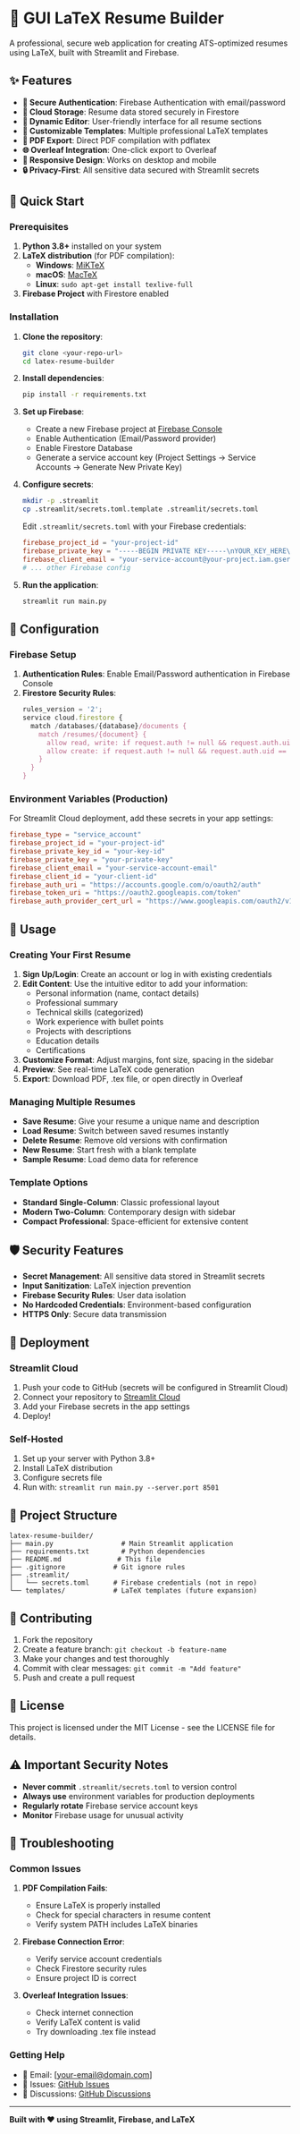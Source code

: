 # 📄 GUI LaTeX Resume Builder

A professional, secure web application for creating ATS-optimized resumes using LaTeX, built with Streamlit and Firebase.

## ✨ Features

- **🔐 Secure Authentication**: Firebase Authentication with email/password
- **💾 Cloud Storage**: Resume data stored securely in Firestore
- **📝 Dynamic Editor**: User-friendly interface for all resume sections
- **🎨 Customizable Templates**: Multiple professional LaTeX templates
- **📄 PDF Export**: Direct PDF compilation with pdflatex
- **🌐 Overleaf Integration**: One-click export to Overleaf
- **📱 Responsive Design**: Works on desktop and mobile
- **🔒 Privacy-First**: All sensitive data secured with Streamlit secrets

## 🚀 Quick Start

### Prerequisites

1. **Python 3.8+** installed on your system
2. **LaTeX distribution** (for PDF compilation):
   - **Windows**: [MiKTeX](https://miktex.org/download)
   - **macOS**: [MacTeX](https://www.tug.org/mactex/)
   - **Linux**: `sudo apt-get install texlive-full`
3. **Firebase Project** with Firestore enabled

### Installation

1. **Clone the repository**:
   ```bash
   git clone <your-repo-url>
   cd latex-resume-builder
   ```

2. **Install dependencies**:
   ```bash
   pip install -r requirements.txt
   ```

3. **Set up Firebase**:
   - Create a new Firebase project at [Firebase Console](https://console.firebase.google.com)
   - Enable Authentication (Email/Password provider)
   - Enable Firestore Database
   - Generate a service account key (Project Settings → Service Accounts → Generate New Private Key)

4. **Configure secrets**:
   ```bash
   mkdir -p .streamlit
   cp .streamlit/secrets.toml.template .streamlit/secrets.toml
   ```
   
   Edit `.streamlit/secrets.toml` with your Firebase credentials:
   ```toml
   firebase_project_id = "your-project-id"
   firebase_private_key = "-----BEGIN PRIVATE KEY-----\nYOUR_KEY_HERE\n-----END PRIVATE KEY-----"
   firebase_client_email = "your-service-account@your-project.iam.gserviceaccount.com"
   # ... other Firebase config
   ```

5. **Run the application**:
   ```bash
   streamlit run main.py
   ```

## 🔧 Configuration

### Firebase Setup

1. **Authentication Rules**: Enable Email/Password authentication in Firebase Console
2. **Firestore Security Rules**:
   ```javascript
   rules_version = '2';
   service cloud.firestore {
     match /databases/{database}/documents {
       match /resumes/{document} {
         allow read, write: if request.auth != null && request.auth.uid == resource.data.user_id;
         allow create: if request.auth != null && request.auth.uid == request.resource.data.user_id;
       }
     }
   }
   ```

### Environment Variables (Production)

For Streamlit Cloud deployment, add these secrets in your app settings:

```toml
firebase_type = "service_account"
firebase_project_id = "your-project-id"
firebase_private_key_id = "your-key-id"
firebase_private_key = "your-private-key"
firebase_client_email = "your-service-account-email"
firebase_client_id = "your-client-id"
firebase_auth_uri = "https://accounts.google.com/o/oauth2/auth"
firebase_token_uri = "https://oauth2.googleapis.com/token"
firebase_auth_provider_cert_url = "https://www.googleapis.com/oauth2/v1/certs"
```

## 📖 Usage

### Creating Your First Resume

1. **Sign Up/Login**: Create an account or log in with existing credentials
2. **Edit Content**: Use the intuitive editor to add your information:
   - Personal information (name, contact details)
   - Professional summary
   - Technical skills (categorized)
   - Work experience with bullet points
   - Projects with descriptions
   - Education details
   - Certifications
3. **Customize Format**: Adjust margins, font size, spacing in the sidebar
4. **Preview**: See real-time LaTeX code generation
5. **Export**: Download PDF, .tex file, or open directly in Overleaf

### Managing Multiple Resumes

- **Save Resume**: Give your resume a unique name and description
- **Load Resume**: Switch between saved resumes instantly
- **Delete Resume**: Remove old versions with confirmation
- **New Resume**: Start fresh with a blank template
- **Sample Resume**: Load demo data for reference

### Template Options

- **Standard Single-Column**: Classic professional layout
- **Modern Two-Column**: Contemporary design with sidebar
- **Compact Professional**: Space-efficient for extensive content

## 🛡️ Security Features

- **Secret Management**: All sensitive data stored in Streamlit secrets
- **Input Sanitization**: LaTeX injection prevention
- **Firebase Security Rules**: User data isolation
- **No Hardcoded Credentials**: Environment-based configuration
- **HTTPS Only**: Secure data transmission

## 🚀 Deployment

### Streamlit Cloud

1. Push your code to GitHub (secrets will be configured in Streamlit Cloud)
2. Connect your repository to [Streamlit Cloud](https://streamlit.io/cloud)
3. Add your Firebase secrets in the app settings
4. Deploy!

### Self-Hosted

1. Set up your server with Python 3.8+
2. Install LaTeX distribution
3. Configure secrets file
4. Run with: `streamlit run main.py --server.port 8501`

## 📁 Project Structure

```
latex-resume-builder/
├── main.py                 # Main Streamlit application
├── requirements.txt        # Python dependencies
├── README.md              # This file
├── .gitignore            # Git ignore rules
├── .streamlit/
│   └── secrets.toml      # Firebase credentials (not in repo)
└── templates/            # LaTeX templates (future expansion)
```

## 🤝 Contributing

1. Fork the repository
2. Create a feature branch: `git checkout -b feature-name`
3. Make your changes and test thoroughly
4. Commit with clear messages: `git commit -m "Add feature"`
5. Push and create a pull request

## 📝 License

This project is licensed under the MIT License - see the LICENSE file for details.

## ⚠️ Important Security Notes

- **Never commit** `.streamlit/secrets.toml` to version control
- **Always use** environment variables for production deployments  
- **Regularly rotate** Firebase service account keys
- **Monitor** Firebase usage for unusual activity

## 🐛 Troubleshooting

### Common Issues

1. **PDF Compilation Fails**:
   - Ensure LaTeX is properly installed
   - Check for special characters in resume content
   - Verify system PATH includes LaTeX binaries

2. **Firebase Connection Error**:
   - Verify service account credentials
   - Check Firestore security rules
   - Ensure project ID is correct

3. **Overleaf Integration Issues**:
   - Check internet connection
   - Verify LaTeX content is valid
   - Try downloading .tex file instead

### Getting Help

- 📧 Email: [your-email@domain.com]
- 🐛 Issues: [GitHub Issues](link-to-your-repo/issues)
- 💬 Discussions: [GitHub Discussions](link-to-your-repo/discussions)

---

**Built with ❤️ using Streamlit, Firebase, and LaTeX**